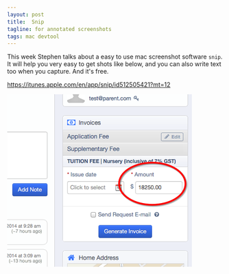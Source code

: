 ```yaml
---
layout: post
title:  Snip
tagline: for annotated screenshots
tags: mac devtool
---
```

This week Stephen talks about a easy to use mac screenshot software `snip`. It will help you very easy to get shots like below, and you can also write text too when you capture. And it's free.

<https://itunes.apple.com/en/app/snip/id512505421?mt=12>

![snip](/assets/images/2014-05-22-snip.png)
